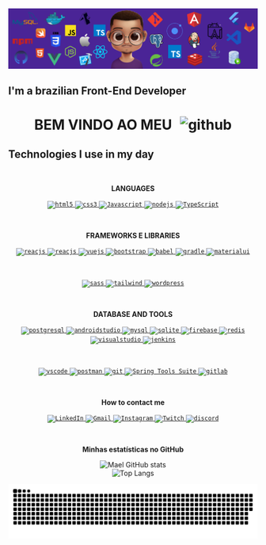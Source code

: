 #
![](https://raw.githubusercontent.com/Maelzin13/Maelzin13/main/.assets/Foto.png)

## I'm a brazilian Front-End Developer

<div align="center"> 
 <h1 align="center">BEM VINDO AO MEU <img src="https://skillicons.dev/icons?i=github" alt="github" width="40" height="40" style="margin-left: 10px;"/></h1>
</div>


## Technologies I use in my day 

</div>
<br>
<p align="center"><b>LANGUAGES</b></p>
<div align="center">
   <a href="https://developer.mozilla.org/pt-BR/docs/Web/HTML" title="HTML5">
      <code><img src="https://skillicons.dev/icons?i=html" alt="html5" width="40" height="40"/></code>
   </a>
   <a href="https://developer.mozilla.org/pt-BR/docs/Web/CSS" title="CSS3">
      <code><img src="https://skillicons.dev/icons?i=css" alt="css3" width="40" height="40"/></code>
   </a>
   <a href="https://developer.mozilla.org/en-US/docs/Web/JavaScript" title="Javascript">
      <code><img src="https://skillicons.dev/icons?i=js" alt="Javascript" width="40" height="40"/></code>
   </a>
   <a href="https://nodejs.org" title="NodeJS">
      <code><img src="https://skillicons.dev/icons?i=nodejs" alt="nodejs" width="40" height="40"/></code>
   </a>
   <a href="https://www.typescriptlang.org/" title="TypeScript">
    <code><img src="https://img.icons8.com/color/48/000000/typescript.png" alt="TypeScript" width="40" height="40"/></code>
   </a>
</div>

<p>&nbsp;</p>

<p align="center"><b>FRAMEWORKS E LIBRARIES</b></p>
<div align="center">
   <a href="https://pt-br.reactjs.org/" title="ReactJS">
      <code><img src="https://skillicons.dev/icons?i=react" alt="reacjs" width="40" height="40"/></code>
   </a>
   <a href="https://pt-br.reactjs.org/" title="Angular">
      <code><img src="https://skillicons.dev/icons?i=angular" alt="reacjs" width="40" height="40"/></code>
   </a>
   <a href="https://vuejs.org/" title="VueJS">
      <code><img src="https://skillicons.dev/icons?i=vue" alt="vuejs" width="40" height="40"/></code>
   </a>
   <a href="https://getbootstrap.com/" title="Bootstrap">
      <code><img src="https://skillicons.dev/icons?i=bootstrap" alt="bootstrap" width="40" height="40"/></code>
   </a>  
   <a href="https://babeljs.io/" title="Babel">
      <code><img src="https://skillicons.dev/icons?i=babel" alt="babel" width="40" height="40"/></code>
   </a>
   <a href="https://babeljs.io/" title="Gradles">
      <code><img src="https://skillicons.dev/icons?i=gradle" alt="gradle" width="40" height="40"/></code>
   </a>
   <a href="https://babeljs.io/" title="Material UI">
      <code><img src="https://skillicons.dev/icons?i=materialui" alt="materialui" width="40" height="40"/></code>
   </a>
</div>
<p>&nbsp;</p>
<div align="center">
   <a href="https://developer.mozilla.org/pt-BR/docs/Web/CSS" title="SCSS">
      <code><img src="https://skillicons.dev/icons?i=sass" alt="sass" width="40" height="40"/></code>
   </a>
   <a href="https://developer.mozilla.org/pt-BR/docs/Web/CSS" title="TAILWIND">
        <code><img src="https://skillicons.dev/icons?i=tailwind" alt="tailwind" width="40" height="40"/></code>
   </a>
   <a href="https://developer.mozilla.org/pt-BR/docs/Web/CSS" title="wordpress">
        <code><img src="https://skillicons.dev/icons?i=wordpress" alt="wordpress" width="40" height="40"/></code>
   </a>
</div>

<p>&nbsp;</p>

<p align="center"><b>DATABASE AND TOOLS</b></p>
<div align="center">
   <a href="https://www.postgresql.org/" title="PostgreSQL" target="_blank">
      <code><img src="https://skillicons.dev/icons?i=postgres" alt="postgresql" width="40" height="40"/></code>
   </a>
   <a href="https://www.postgresql.org/" title="Android Studio" target="_blank">
      <code><img src="https://skillicons.dev/icons?i=androidstudio" alt="androidstudio" width="40" height="40"/></code>
   </a>
   <a href="https://www.mysql.com/" title="MySql" target="_blank">
      <code><img src="https://skillicons.dev/icons?i=mysql" alt="mysql" width="40" height="40"/></code>
   </a>
    <a href="https://www.sqlite.org/index.html" title="Sqlite3" target="_blank">
      <code><img src="https://skillicons.dev/icons?i=sqlite" alt="sqlite" width="40" height="40"/></code>
   </a>
   <a href="https://firebase.google.com" title="Firebase" target="_blank"">
      <code><img src="https://skillicons.dev/icons?i=firebase" alt="firebase" width="40" height="40"/></code>
   </a>
   <a href="https://redis.io/" title="Redis" target="_blank">
      <code><img src="https://skillicons.dev/icons?i=redis" alt="redis" width="40" height="40"/></code>
   </a>
   <a href="https://visualstudio.microsoft.com" title="Visual Studio" target="_blank">
      <code><img src="https://skillicons.dev/icons?i=visualstudio" alt="visualstudio" width="40" height="40"/></code>
   </a>
    <a href="https://visualstudio.microsoft.com" title="Jankins" target="_blank">
      <code><img src="https://skillicons.dev/icons?i=jenkins" alt="jenkins" width="40" height="40"/></code>
   </a>   
</div>
<p>&nbsp;</p>
<div align="center">
   <a href="https://code.visualstudio.com" title="VSCode" target="_blank">
      <code><img src="https://skillicons.dev/icons?i=vscode" alt="vscode" width="40" height="40"/></code>
   </a>
   <a href="https://code.visualstudio.com" title="Post Man" target="_blank">
      <code><img src="https://skillicons.dev/icons?i=postman" alt="postman" width="40" height="40"/></code>
   </a>
   <a href="https://git-scm.com/" title="Git" "target="_blank">
      <code><img src="https://skillicons.dev/icons?i=git" alt="git" width="40" height="40"/></code>
   </a>
   <a href="https://spring.io/tools" title="Spring Tools Suite" target="_blank">
       <code><img src="https://img.icons8.com/color/48/000000/spring-logo.png" alt="Spring Tools Suite" width="40" height="40"/></code>
   </a>
   <a href="https://code.visualstudio.com" title="GitLAb" target="_blank">
      <code><img src="https://skillicons.dev/icons?i=gitlab" alt="gitlab" width="40" height="40"/></code>
   </a>
 </div>

<p>&nbsp;</p>

<p align="center"><b>How to contact me</b></p>
<div align="center">
    <a href="https://www.linkedin.com/in/ismael-santos04/" title="LinkedIn" target="_blank">
      <code><img src="https://img.icons8.com/color/96/000000/linkedin.png" alt="LinkedIn" width="60" height="60"/></code>
    </a>
    <a href="https://www.gmail.com/" title="Gmail" " target="_blank">
      <code><img src="https://img.icons8.com/color/96/000000/gmail.png" alt="Gmail" width="60" height="60"/></code>
    </a>
    <a href="https://www.instagram.com/@maeldias_/" title="Instagram" target="_blank">
     <code><img src="https://img.icons8.com/color/96/000000/instagram-new.png" alt="Instagram" width="60" height="60"/></code>
   </a>
   <a href="https://www.twitch.tv.com/" title="Twitch" target="_blank">
     <code><img src="https://img.icons8.com/color/96/000000/twitch--v1.png" alt="Twitch" width="60" height="60"/></code>
   </a>
    <a href="https://" title="Twitch" target="_blank">
     <code><img src="https://img.icons8.com/color/96/000000/discord.png" alt="discord" width="60" height="60"/></code>
   </a>
</div>

<p>&nbsp;</p>

<p align="center"><b> Minhas estatísticas no GitHub</b></p>
<div align="center"> 
  <img src="https://github-readme-stats.vercel.app/api?username=Maelzin13&show_icons=true&theme=dracula" alt="Mael GitHub stats"/>
</div>
<div align="center"> 
    <img src="https://github-readme-stats.vercel.app/api/top-langs/?username=Maelzin13&layout=compact&langs_count=7&theme=radical" alt="Top Langs"/>
</div>
<!--<div style="display: inline-block"><br/>
    <img aling="center" alt="Html5" src="https://img.shields.io/badge/HTML5-E34F26?style=for-the-badge&logo=html5&logoColor=white" />
    <img aling="center" alt="Css3" src="https://img.shields.io/badge/CSS3-1572B6?style=for-the-badge&logo=css3&logoColor=white" />
    <img aling="center" alt="JavaScript" src="https://img.shields.io/badge/JavaScript-323330?style=for-the-badge&logo=javascript&logoColor=F7DF1E" />
    <img aling="center" alt="React" src="https://img.shields.io/badge/React-20232A?style=for-the-badge&logo=react&logoColor=61DAFB" />
    <img aling="center" alt="Angular" src="https://img.shields.io/badge/Angular-DD0031?style=for-the-badge&logo=angular&logoColor=white" />
    <img aling="center" alt="TypeScript" src="https://img.shields.io/badge/TypeScript-007ACC?style=for-the-badge&logo=typescript&logoColor=white"/>
</div><br/> -->

![Snake animation](https://github.com/Maelzin13/Maelzin13/blob/output/github-contribution-grid-snake.svg)
